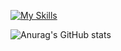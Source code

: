 
[![My Skills](https://skillicons.dev/icons?i=java,git,bitbucket,c,express,figma,jenkins,linux,mongodb,postgres,js,html,css)](https://skillicons.dev)

![Anurag's GitHub stats](https://github-readme-stats.vercel.app/api?username=mariardsilva&show_icons=true&theme=synthwave)

